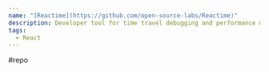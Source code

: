```yaml
---
name: "[Reactime](https://github.com/open-source-labs/Reactime)"
description: Developer tool for time travel debugging and performance monitoring in React applications.
tags:
  - React
---
```

#repo